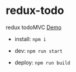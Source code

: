# redux-todo
redux todoMVC [Demo](http://candysunplus.github.io/redux-todo/)

- install:
`npm i`

- dev:
`npm run start`

- deploy:
`npm run build`
